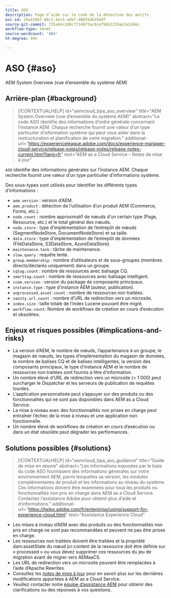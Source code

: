 ```yaml
---
title: ASO
description: Page d’aide sur le code de la détection des motifs
exl-id: 2ba416b7-80c1-4ec5-a6bf-d80f6d625b07
source-git-commit: 725a04c2d0c7f14673ac8cef9b62239ae3a5166c
workflow-type: tm+mt
source-wordcount: '464'
ht-degree: 94%

---
```


# ASO {#aso}

AEM System Overview (vue d’ensemble du système AEM)

## Arrière-plan {#background}

>[!CONTEXTUALHELP]
>id="aemcloud_bpa_aso_overview"
>title="AEM System Overview (vue d’ensemble du système AEM)"
>abstract="Le code ASO identifie des informations d’ordre générale concernant l’instance AEM. Chaque recherche fournit une valeur d’un type particulier d’information système qui peut vous aider dans la restructuration et planification de votre migration."
>additional-url="https://experienceleague.adobe.com/docs/experience-manager-cloud-service/release-notes/release-notes/release-notes-current.html?lang=fr" text="AEM as a Cloud Service – Notes de mise à jour"

`ASO` identifie des informations générales sur l’instance AEM. Chaque recherche fournit une valeur d’un type particulier d’informations système.

Des sous-types sont utilisés pour identifier les différents types d’informations :

* `aem.version` : version d’AEM.
* `aem.product` : détection de l’utilisation d’un produit AEM (Commerce, Forms, etc.).
* `node.count` : nombre approximatif de nœuds d’un certain type (Page, Ressource, etc.) et le total général des nœuds.
* `node.store` : type d’implémentation de l’entrepôt de nœuds (SegmentNodeStore, DocumentNodeStore) et sa taille.
* `data.store` : type d’implémentation de l’entrepôt de données (FileDataStore, S3DataStore, AzureDataStore).
* `maintenance.task` : tâche de maintenance.
* `slow.query` : requête lente.
* `group.membership` : nombre d’utilisateurs et de sous-groupes (membres directs/déclarés uniquement) dans un groupe.
* `cqtag.count` : nombre de ressources avec balisage CQ.
* `smarttag.count` : nombre de ressources avec balisage intelligent.
* `ccom.version` : version du package de composants principaux.
* `instance.type` : type d’instance AEM (auteur, publication).
* `unprocessed.asset.count` : nombre de ressources non traitées.
* `vanity.url.count` : nombre d’URL de redirection vers un microsite.
* `index.size` : taille totale de l’index Lucene pouvant être migré.
* `workflow.count`: Nombre de workflows de création en cours d’exécution et obsolètes.

## Enjeux et risques possibles {#implications-and-risks}

* La version d’AEM, le nombre de nœuds, l’appartenance à un groupe, le magasin de nœuds, les types d’implémentation du magasin de données, le nombre de balises CQ et de balises intelligentes, la version des composants principaux, le type d’instance AEM et le nombre de ressources non traitées sont fournis à titre d’information.
* Un nombre élevé d’URL de redirection vers un microsite (> 1 000) peut surcharger le Dispatcher et les serveurs de publication de requêtes lourdes.
* L’application personnalisée peut s’appuyer sur des produits ou des fonctionnalités qui ne sont pas disponibles dans AEM as a Cloud Service.
* La mise à niveau avec des fonctionnalités non prises en charge peut entraîner l’échec de la mise à niveau et une application non fonctionnelle.
* Un nombre élevé de workflows de création en cours d’exécution ou dans un état obsolète peut dégrader les performances.

## Solutions possibles {#solutions}

>[!CONTEXTUALHELP]
>id="aemcloud_bpa_aso_guidance"
>title="Guide de mise en œuvre"
>abstract="Les informations exposées par le biais du code ASO fournissent des informations générales sur votre environnement AEM, parmi lesquelles sa version, les modules complémentaires de produit et les informations au niveau du système. Ces informations doivent être examinées pour tous les produits ou fonctionnalités non pris en charge dans AEM as a Cloud Service. Contactez l’assistance Adobe pour obtenir plus d’aide et d’informations."
>additional-url="https://helpx.adobe.com/fr/enterprise/using/support-for-experience-cloud.html" text="Assistance Experience Cloud"

* Les mises à niveau d’AEM avec des produits ou des fonctionnalités non pris en charge ne sont pas recommandées et peuvent ne pas être prises en charge.
* Les ressources non traitées doivent être traitées et la propriété dam:assetState du nœud jcr:content de la ressource doit être définie sur « processed » ou vous devez supprimer ces ressources du jeu de migration avant de migrer vers AEMaaCS.
* Les URL de redirection vers un microsite peuvent être remplacées à l’aide d’Apache Rewrites.
* Consultez les [notes de mise à jour](https://experienceleague.adobe.com/docs/experience-manager-cloud-service/release-notes/release-notes/release-notes-current.html?lang=fr) pour en savoir plus sur les dernières modifications apportées à AEM as a Cloud Service.
* Veuillez contacter notre [équipe d’assistance AEM](https://helpx.adobe.com/fr/enterprise/using/support-for-experience-cloud.html) pour obtenir des clarifications ou des réponses à vos questions.
